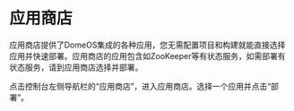 # 应用商店

应用商店提供了DomeOS集成的各种应用，您无需配置项目和构建就能直接选择应用并快速部署。应用商店的应用包含如ZooKeeper等有状态服务，如需部署有状态服务，请到应用商店选择并部署。

点击控制台左侧导航栏的“应用商店”，进入应用商店。选择一个应用并点击“部署”。
